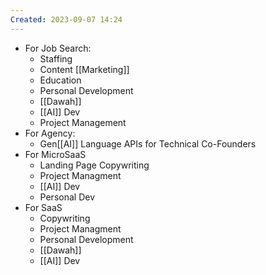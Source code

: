 ```yaml
---
Created: 2023-09-07 14:24 
---
```

- For Job Search:
	- Staffing
	- Content [[Marketing]]
	- Education
	- Personal Development
	- [[Dawah]]
	- [[AI]] Dev
	- Project Management
- For Agency:
	- Gen[[AI]] Language APIs for Technical Co-Founders
- For MicroSaaS
	- Landing Page Copywriting
	- Project Managment
	- [[AI]] Dev
	- Personal Dev
- For SaaS
	- Copywriting
	- Project Managment
	- Personal Development
	- [[Dawah]]
	- [[AI]] Dev
